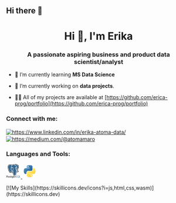 ## Hi there 👋

<!--
**erica-prog/erica-prog** is a ✨ _special_ ✨ repository because its `README.md` (this file) appears on your GitHub profile.

Here are some ideas to get you started:

- 🔭 I’m currently working on ...
- 🌱 I’m currently learning ...
- 👯 I’m looking to collaborate on ...
- 🤔 I’m looking for help with ...
- 💬 Ask me about ...
- 📫 How to reach me: ...
- 😄 Pronouns: ...
- ⚡ Fun fact: ...
-->


<h1 align="center">Hi 👋, I'm Erika</h1>
<h3 align="center">A passionate aspiring business and product data scientist/analyst </h3>

- 🌱 I’m currently learning **MS Data Science**
- 🔭 I’m currently working on **data projects**. 

- 👨‍💻 All of my projects are available at [https://github.com/erica-prog/portfolio](https://github.com/erica-prog/portfolio)

<h3 align="left">Connect with me:</h3>
<p align="left">
<a href="https://linkedin.com/in/https://www.linkedin.com/in/erika-atoma-data/" target="blank"><img align="center" src="https://raw.githubusercontent.com/rahuldkjain/github-profile-readme-generator/master/src/images/icons/Social/linked-in-alt.svg" alt="https://www.linkedin.com/in/erika-atoma-data/" height="30" width="40" /></a>
<a href="https://medium.com/https://medium.com/@atomamaro" target="blank"><img align="center" src="https://raw.githubusercontent.com/rahuldkjain/github-profile-readme-generator/master/src/images/icons/Social/medium.svg" alt="https://medium.com/@atomamaro" height="30" width="40" /></a>
</p>

<h3 align="left">Languages and Tools:</h3>
<p align="left"> <a href="https://www.postgresql.org" target="_blank" rel="noreferrer"> <img src="https://raw.githubusercontent.com/devicons/devicon/master/icons/postgresql/postgresql-original-wordmark.svg" alt="postgresql" width="40" height="40"/> </a> <a href="https://www.python.org" target="_blank" rel="noreferrer"> <img src="https://raw.githubusercontent.com/devicons/devicon/master/icons/python/python-original.svg" alt="python" width="40" height="40"/> </a> </p>
[![My Skills](https://skillicons.dev/icons?i=js,html,css,wasm)](https://skillicons.dev)

